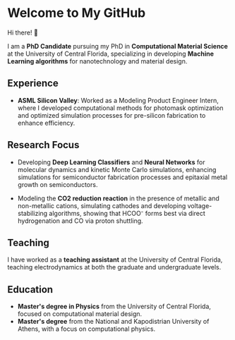 # Welcome to My GitHub

Hi there! 👋

I am a **PhD Candidate** pursuing my PhD in **Computational Material Science** at the University of Central Florida, specializing in developing **Machine Learning algorithms** for nanotechnology and material design.

## Experience

- **ASML Silicon Valley**: Worked as a Modeling Product Engineer Intern, where I developed computational methods for photomask optimization and optimized simulation processes for pre-silicon fabrication to enhance efficiency.

## Research Focus

- Developing **Deep Learning Classifiers** and **Neural Networks** for molecular dynamics and kinetic Monte Carlo simulations, enhancing simulations for semiconductor fabrication processes and epitaxial metal growth on semiconductors.

- Modeling the **CO2 reduction reaction** in the presence of metallic and non-metallic cations, simulating cathodes and developing voltage-stabilizing algorithms, showing that HCOO⁻ forms best via direct hydrogenation and CO via proton shuttling.

## Teaching

I have worked as a **teaching assistant** at the University of Central Florida, teaching electrodynamics at both the graduate and undergraduate levels.

## Education

- **Master's degree in Physics** from the University of Central Florida, focused on computational material design.
- **Master's degree** from the National and Kapodistrian University of Athens, with a focus on computational physics.
